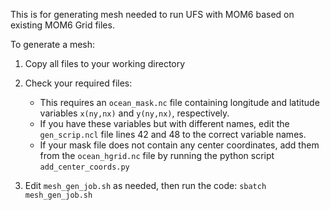 This is for generating mesh needed to run UFS with MOM6 based on existing MOM6 Grid files.

To generate a mesh:

1. Copy all files to your working directory

2. Check your required files: 
    * This requires an `ocean_mask.nc` file containing longitude and latitude variables 
        `x(ny,nx)` and `y(ny,nx)`, respectively. 
    * If you have these variables but with different names, edit the `gen_scrip.ncl` file 
        lines 42 and 48 to the correct variable names.
    * If your mask file does not contain any center coordinates, add them from the 
        `ocean_hgrid.nc` file by running the python script `add_center_coords.py`

2. Edit `mesh_gen_job.sh` as needed, then run the code: `sbatch mesh_gen_job.sh`
